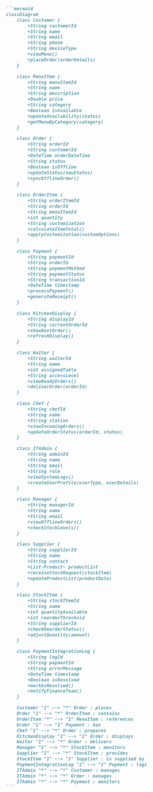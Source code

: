 ````markdown
```mermaid
classDiagram
    class Customer {
        +String customerId
        +String name
        +String email
        +String phone
        +String deviceType
        +viewMenu()
        +placeOrder(orderDetails)
    }

    class MenuItem {
        +String menuItemId
        +String name
        +String description
        +Double price
        +String category
        +Boolean isAvailable
        +updateAvailability(status)
        +getMenuByCategory(category)
    }

    class Order {
        +String orderId
        +String customerId
        +DateTime orderDateTime
        +String status
        +Boolean isOffline
        +updateStatus(newStatus)
        +syncOfflineOrder()
    }

    class OrderItem {
        +String orderItemId
        +String orderId
        +String menuItemId
        +int quantity
        +String customization
        +calculateItemTotal()
        +applyCustomization(customOptions)
    }

    class Payment {
        +String paymentId
        +String orderId
        +String paymentMethod
        +String paymentStatus
        +String transactionId
        +DateTime timestamp
        +processPayment()
        +generateReceipt()
    }

    class KitchenDisplay {
        +String displayId
        +String currentOrderId
        +showNextOrder()
        +refreshDisplay()
    }

    class Waiter {
        +String waiterId
        +String name
        +int assignedTable
        +String accessLevel
        +viewReadyOrders()
        +deliverOrder(orderId)
    }

    class Chef {
        +String chefId
        +String name
        +String station
        +viewIncomingOrders()
        +updateOrderStatus(orderId, status)
    }

    class ITAdmin {
        +String adminId
        +String name
        +String email
        +String role
        +viewSystemLogs()
        +createUserProfile(userType, userDetails)
    }

    class Manager {
        +String managerId
        +String name
        +String email
        +viewOfflineOrders()
        +checkStockLevels()
    }

    class Supplier {
        +String supplierId
        +String name
        +String contact
        +List~Product~ productList
        +receiveStockRequest(stockItem)
        +updateProductList(productData)
    }

    class StockItem {
        +String stockItemId
        +String name
        +int quantityAvailable
        +int reorderThreshold
        +String supplierId
        +checkReorderStatus()
        +adjustQuantity(amount)
    }

    class PaymentIntegrationLog {
        +String logId
        +String paymentId
        +String errorMessage
        +DateTime timestamp
        +Boolean isResolved
        +markAsResolved()
        +notifyFinanceTeam()
    }

    Customer "1" --> "*" Order : places
    Order "1" --> "*" OrderItem : contains
    OrderItem "*" --> "1" MenuItem : references
    Order "1" --> "1" Payment : has
    Chef "1" --> "*" Order : prepares
    KitchenDisplay "1" --> "1" Order : displays
    Waiter "1" --> "*" Order : delivers
    Manager "1" --> "*" StockItem : monitors
    Supplier "1" --> "*" StockItem : provides
    StockItem "1" --> "1" Supplier : is supplied by
    PaymentIntegrationLog "1" --> "1" Payment : logs
    ITAdmin "*" --> "*" Customer : manages
    ITAdmin "*" --> "*" Order : manages
    ITAdmin "*" --> "*" Payment : monitors
```
````
